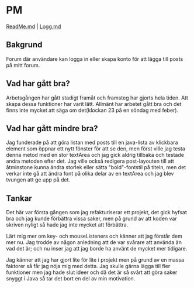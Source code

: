# PM

[ReadMe.md](../ReadMe.md) | [Logg.md](./Logg.md)

## Bakgrund
Forum där användare kan logga in eller skapa konto för att lägga till posts på mitt forum. 

## Vad har gått bra?
Arbetsgången har gått stadigt framåt och framsteg har gjorts hela tiden. Att skapa dessa funktioner har varit 
lätt. Allmänt har arbetet gått bra och det finns inte mycket att säga om det(klockan 23 på en söndag med feber). 

## Vad har gått mindre bra?
Jag funderade på att göra listan med posts till en java-lista av klickbara element som öppnar ett 
nytt fönster för att se den, men först ville jag testa denna metod med en stor textArea och 
jag gick aldrig tillbaka och testade andra metoden efter det. 
Jag ville också redigera post-layouten till att åtminstone kunna ändra storlek eller sätta "bold"-fontstil 
på titeln, men det verkar inte gå att ändra font på olika delar av en textArea och jag blev tvungen 
att ge upp på det. 

## Tankar
Det här var första gången som jag refakturiserar ett projekt, det gick hyfsat bra och jag kunde förbättra 
vissa saker, men på grund av att koden var skriven nyligt så hade jag inte mycket att förbättra.

Lärt mig mer om key- och mouseListeners och känner att jag förstår dem mer nu. Jag trodde av 
någon anledning att de var svårare att använda än vad det är; och nu inser jag att jag borde ha använt 
de mycket mer tidigare. 

Jag känner att jag har gjort lite för lite i projekt men på grund av en massa faktorer så får jag nöja mig 
med detta. Jag skulle gärna lägga till fler funktioner men jag hade slut ideer och då det är så svårt 
att göra saker snyggt i Java så tar det bort en del av min motivation. 